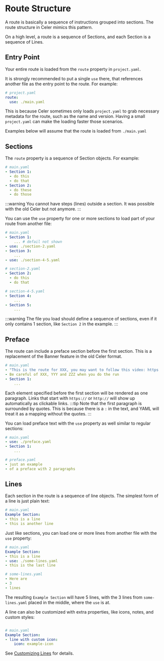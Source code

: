 # Route Structure
A route is basically a sequence of instructions grouped into sections.
The route structure in Celer mimics this pattern.

On a high level, a route is a sequence of Sections, and each Section is a sequence of Lines.

## Entry Point
Your entire route is loaded from the `route` property in `project.yaml`.

It is strongly recommended to put a single `use` there,
that references another file as the entry point to the route.
For example:
```yaml
# project.yaml
route: 
  use: ./main.yaml
```
This is because Celer sometimes only loads `project.yaml` to grab necessary
metadata for the route, such as the name and version. Having a small
`project.yaml` can make the loading faster those scenarios.

Examples below will assume that the route is loaded from `./main.yaml`

## Sections
The `route` property is a sequence of Section objects. For example:
```yaml
# main.yaml
- Section 1:
  - do this
  - do that
- Section 2:
  - do these
  - do those
```
:::warning
You cannot have steps (lines) outside a section. It was possible with
the old Celer but not anymore.
:::

You can use the `use` property for one or more sections to load part
of your route from another file:
```yaml
# main.yaml
- Section 1:
    ... # defail not shown
- use: ./section-2.yaml
- Section 3:
    ...
- use: ./section-4-5.yaml

# section-2.yaml
- Section 2:
  - do this
  - do that

# section-4-5.yaml
- Section 4:
    ...
- Section 5:
    ...
```
:::warning
The file you load should define a sequence of sections, even
if it only contains 1 section, like `Section 2` in the example.
:::

## Preface
The route can include a preface section before the first section. This is 
a replacement of the Banner feature in the old Celer format.
```yaml
# main.yaml
- "This is the route for XXX, you may want to follow this video: https://youtube.com/XXX"
- Be careful of XXX, YYY and ZZZ when you do the run
- Section 1:
    ...
```
Each element specified before the first section will be rendered as one paragraph.
Links that start with `https://` or `http://` will show up automatically as clickable links.
:::tip
Note that the first paragraph is surrounded by quotes. This is because there is a `:` in the
text, and YAML will treat it as a mapping without the quotes.
:::

You can load preface text with the `use` property as well similar to regular sections:
```yaml
# main.yaml
- use: ./preface.yaml
- Section 1:
    ...

# preface.yaml
- just an example
- of a preface with 2 paragraphs
```

## Lines
Each section in the route is a sequence of line objects. The simplest form of a line is just plain text:
```yaml
# main.yaml
Example Section:
- this is a line
- this is another line
```

Just like sections, you can load one or more lines from another file with the `use` property:
```yaml
# main.yaml
Example Section:
- this is a line
- use: ./some-lines.yaml
- this is the last line

# some-lines.yaml
- Here are
- 3
- lines
```
The resulting `Example Section` will have 5 lines, with the 3 lines from `some-lines.yaml`
placed in the middle, where the `use` is at.

A line can also be customized with extra properties, like icons, notes, and custom styles:
```yaml

# main.yaml
Example Section:
- line with custom icon:
    icon: example-icon
```
See [Customizing Lines](./customizing-lines.md) for details.


